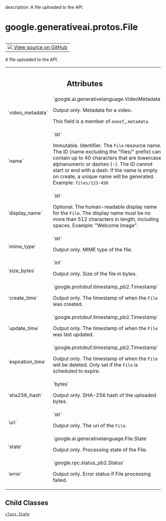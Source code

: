 description: A file uploaded to the API.

<div itemscope itemtype="http://developers.google.com/ReferenceObject">
<meta itemprop="name" content="google.generativeai.protos.File" />
<meta itemprop="path" content="Stable" />
<meta itemprop="property" content="State"/>
</div>

# google.generativeai.protos.File

<!-- Insert buttons and diff -->

<table class="tfo-notebook-buttons tfo-api nocontent" align="left">
<td>
  <a target="_blank" href="https://github.com/googleapis/google-cloud-python/tree/main/packages/google-ai-generativelanguage/google/ai/generativelanguage_v1beta/types/file.py#L34-L154">
    <img src="https://www.tensorflow.org/images/GitHub-Mark-32px.png" />
    View source on GitHub
  </a>
</td>
</table>



A file uploaded to the API.

<!-- Placeholder for "Used in" -->




<!-- Tabular view -->
 <table class="responsive fixed orange">
<colgroup><col width="214px"><col></colgroup>
<tr><th colspan="2"><h2 class="add-link">Attributes</h2></th></tr>

<tr>
<td>
`video_metadata`<a id="video_metadata"></a>
</td>
<td>
`google.ai.generativelanguage.VideoMetadata`

Output only. Metadata for a video.

This field is a member of `oneof`_ ``metadata``.
</td>
</tr><tr>
<td>
`name`<a id="name"></a>
</td>
<td>
`str`

Immutable. Identifier. The ``File`` resource name. The ID
(name excluding the "files/" prefix) can contain up to 40
characters that are lowercase alphanumeric or dashes (-).
The ID cannot start or end with a dash. If the name is empty
on create, a unique name will be generated. Example:
``files/123-456``
</td>
</tr><tr>
<td>
`display_name`<a id="display_name"></a>
</td>
<td>
`str`

Optional. The human-readable display name for the ``File``.
The display name must be no more than 512 characters in
length, including spaces. Example: "Welcome Image".
</td>
</tr><tr>
<td>
`mime_type`<a id="mime_type"></a>
</td>
<td>
`str`

Output only. MIME type of the file.
</td>
</tr><tr>
<td>
`size_bytes`<a id="size_bytes"></a>
</td>
<td>
`int`

Output only. Size of the file in bytes.
</td>
</tr><tr>
<td>
`create_time`<a id="create_time"></a>
</td>
<td>
`google.protobuf.timestamp_pb2.Timestamp`

Output only. The timestamp of when the ``File`` was created.
</td>
</tr><tr>
<td>
`update_time`<a id="update_time"></a>
</td>
<td>
`google.protobuf.timestamp_pb2.Timestamp`

Output only. The timestamp of when the ``File`` was last
updated.
</td>
</tr><tr>
<td>
`expiration_time`<a id="expiration_time"></a>
</td>
<td>
`google.protobuf.timestamp_pb2.Timestamp`

Output only. The timestamp of when the ``File`` will be
deleted. Only set if the ``File`` is scheduled to expire.
</td>
</tr><tr>
<td>
`sha256_hash`<a id="sha256_hash"></a>
</td>
<td>
`bytes`

Output only. SHA-256 hash of the uploaded
bytes.
</td>
</tr><tr>
<td>
`uri`<a id="uri"></a>
</td>
<td>
`str`

Output only. The uri of the ``File``.
</td>
</tr><tr>
<td>
`state`<a id="state"></a>
</td>
<td>
`google.ai.generativelanguage.File.State`

Output only. Processing state of the File.
</td>
</tr><tr>
<td>
`error`<a id="error"></a>
</td>
<td>
`google.rpc.status_pb2.Status`

Output only. Error status if File processing
failed.
</td>
</tr>
</table>



## Child Classes
[`class State`](../../../google/generativeai/protos/File/State.md)

